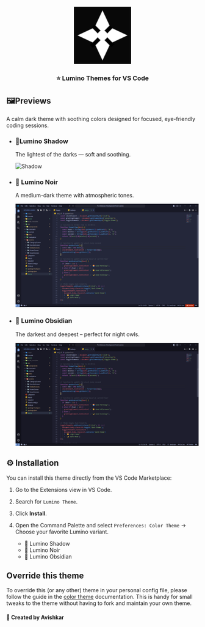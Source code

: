 <p align="center">
  <img src="assets/Logo.png" alt="Lumino" width="150" />
</p>

<h3 align="center">⭐ Lumino Themes for VS Code</h3>

## 🖼️Previews

A calm dark theme with soothing colors designed for focused, eye-friendly coding sessions.

- ### 🌅Lumino Shadow

  The lightest of the darks — soft and soothing.

  <p>
   <img src="assets/Shadow.png.png" alt="Shadow" width="500" />
  </p>

- ### 🌇 Lumino Noir

  A medium-dark theme with atmospheric tones.

  <p >
   <img src="assets/Noir.png" alt="Noir" width="500" />
  </p>

- ### 🌃 Lumino Obsidian

  The darkest and deepest – perfect for night owls.

  <p >
   <img src="assets/Obsidian.png" alt="obsidian" width="500" />
  </p>

## ⚙️ Installation

You can install this theme directly from the VS Code Marketplace:

1. Go to the Extensions view in VS Code.
2. Search for `Lumino Theme`.
3. Click **Install**.
4. Open the Command Palette and select `Preferences: Color Theme` → Choose your favorite Lumino variant.

   - 🌅 Lumino Shadow
   - 🌇 Lumino Noir
   - 🌃 Lumino Obsidian

## Override this theme

To override this (or any other) theme in your personal config file, please follow the guide in the [color theme](https://code.visualstudio.com/api/extension-guides/color-theme) documentation. This is handy for small tweaks to the theme without having to fork and maintain your own theme.

#### 🌠 Created by Avishkar
